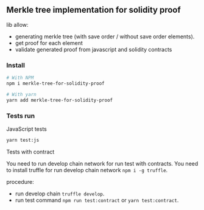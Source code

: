 ## Merkle tree implementation for solidity proof

lib allow:
- generating merkle tree (with save order / without save order elements).
- get proof for each element
- validate generated proof from javascript and solidity contracts

### Install
```bash
# With NPM
npm i merkle-tree-for-solidity-proof

# With yarn
yarn add merkle-tree-for-solidity-proof
```

### Tests run

JavaScript tests
```bash
yarn test:js
```

Tests with contract

You need to run develop chain network for run test with contracts. You need to install truffle for run develop chain network `npm i -g truffle`.

procedure:
- run develop chain `truffle develop`.
- run test command `npm run test:contract` or `yarn test:contract`.